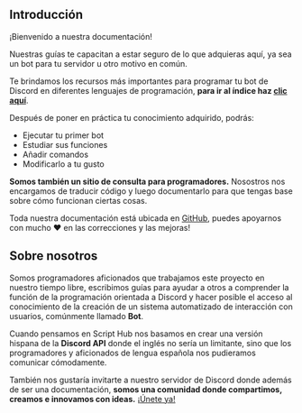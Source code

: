 

## Introducción

¡Bienvenido a nuestra documentación!

Nuestras guías te capacitan a estar seguro de lo que adquieras aquí, ya sea un bot para tu servidor u otro motivo en común.

Te brindamos los recursos más importantes para programar tu bot de Discord en diferentes lenguajes de programación, **para ir al índice haz [clic aquí](indice.md)**.

Después de poner en práctica tu conocimiento adquirido, podrás:

* Ejecutar tu primer bot
* Estudiar sus funciones
* Añadir comandos
* Modificarlo a tu gusto

**Somos también un sitio de consulta para programadores.** Nosostros nos encargamos de traducir código y luego documentarlo para que tengas base sobre cómo funcionan ciertas cosas.

Toda nuestra documentación está ubicada en [GitHub](https://github.com/scripthubteam/scripthubteam.github.io), puedes apoyarnos con mucho :heart: en las correcciones y las mejoras!

## Sobre nosotros

Somos programadores aficionados que trabajamos este proyecto en nuestro tiempo libre, escribimos guías para ayudar a otros a comprender la función de la programación orientada a Discord y hacer posible el acceso al conocimiento de la creación de un sistema automatizado de interacción con usuarios, comúnmente llamado **Bot**.

Cuando pensamos en Script Hub nos basamos en crear una versión hispana de la **Discord API** donde el inglés no sería un limitante, sino que los programadores y aficionados de lengua española nos pudieramos comunicar cómodamente.

También nos gustaría invitarte a nuestro servidor de Discord donde además de ser una documentación, **somos una comunidad donde compartimos, creamos e innovamos con ideas.** [¡Únete ya!](https://discord.gg/VK2V7Yk)

